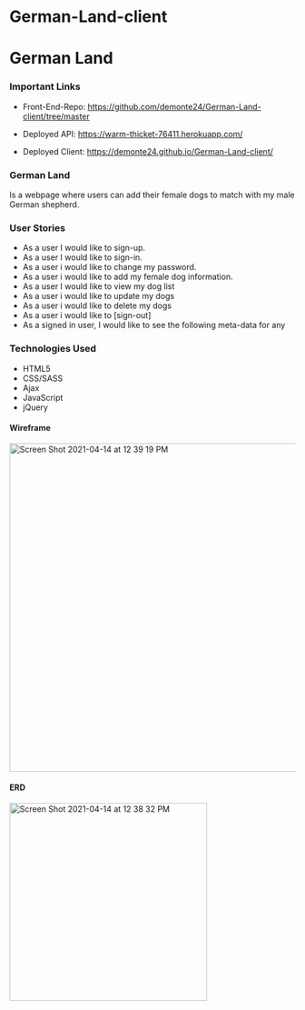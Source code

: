 # German-Land-client
# German Land

### Important Links
-	Front-End-Repo: https://github.com/demonte24/German-Land-client/tree/master

-	Deployed API: https://warm-thicket-76411.herokuapp.com/

-	Deployed Client: https://demonte24.github.io/German-Land-client/

### German Land
  Is a webpage where users can add their female dogs to match with my male German shepherd.
### User Stories  
-	As a user I would like to sign-up.
- As a user I would like to sign-in.
- As a user i would like to change my password.
- As a user i would like to add my female dog information.
- As a user I would like to view my dog list
- As a user i would like to update my dogs
- As a user i would like to delete my dogs
- As a user i would like to [sign-out]
-	As a signed in user, I would like to see the following meta-data for any

### Technologies Used
-	HTML5
-	CSS/SASS
-	Ajax
-	JavaScript
- jQuery

#### Wireframe
<img width="578" alt="Screen Shot 2021-04-14 at 12 39 19 PM" src="https://media.git.generalassemb.ly/user/33721/files/b2d7d100-9d1e-11eb-8dc1-982741da60eb">


#### ERD
<img width="348" alt="Screen Shot 2021-04-14 at 12 38 32 PM" src="https://media.git.generalassemb.ly/user/33721/files/92a81200-9d1e-11eb-8a1e-71a3b5994523">
